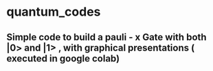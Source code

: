 # quantum_codes
## Simple code to build a pauli - x Gate with both |0> and |1> , with graphical presentations (  executed in google colab)
